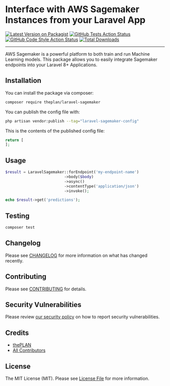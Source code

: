 # Interface with AWS Sagemaker Instances from your Laravel App

[![Latest Version on Packagist](https://img.shields.io/packagist/v/theplan/laravel-sagemaker.svg?style=flat-square)](https://packagist.org/packages/theplan/laravel-sagemaker)
[![GitHub Tests Action Status](https://img.shields.io/github/workflow/status/theplan/laravel-sagemaker/run-tests?label=tests)](https://github.com/theplan/laravel-sagemaker/actions?query=workflow%3Arun-tests+branch%3Amain)
[![GitHub Code Style Action Status](https://img.shields.io/github/workflow/status/theplan/laravel-sagemaker/Check%20&%20fix%20styling?label=code%20style)](https://github.com/theplan/laravel-sagemaker/actions?query=workflow%3A"Check+%26+fix+styling"+branch%3Amain)
[![Total Downloads](https://img.shields.io/packagist/dt/theplan/laravel-sagemaker.svg?style=flat-square)](https://packagist.org/packages/theplan/laravel-sagemaker)

---

AWS Sagemaker is a powerful platform to both train and run Machine Learning models. This package allows you to easily integrate Sagemaker endpoints into your Laravel 8+ Applications.

## Installation

You can install the package via composer:

```bash
composer require theplan/laravel-sagemaker
```

You can publish the config file with:

```bash
php artisan vendor:publish --tag="laravel-sagemaker-config"
```

This is the contents of the published config file:

```php
return [
];
```

## Usage

```php
$result = LaravelSagemaker::forEndpoint('my-endpoint-name')
                          ->body($body)
                          ->async()
                          ->contentType('application/json')
                          ->invoke();

echo $result->get('predictions');
```

## Testing

```bash
composer test
```

## Changelog

Please see [CHANGELOG](CHANGELOG.md) for more information on what has changed recently.

## Contributing

Please see [CONTRIBUTING](.github/CONTRIBUTING.md) for details.

## Security Vulnerabilities

Please review [our security policy](../../security/policy) on how to report security vulnerabilities.

## Credits

-   [thePLAN](https://github.com/theplanworks)
-   [All Contributors](../../contributors)

## License

The MIT License (MIT). Please see [License File](LICENSE.md) for more information.
